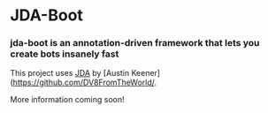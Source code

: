 # JDA-Boot
### jda-boot is an annotation-driven framework that lets you create bots insanely fast 

This project uses [JDA](https://github.com/DV8FromTheWorld/JDA) by [Austin Keener](https://github.com/DV8FromTheWorld/. 


More information coming soon!
